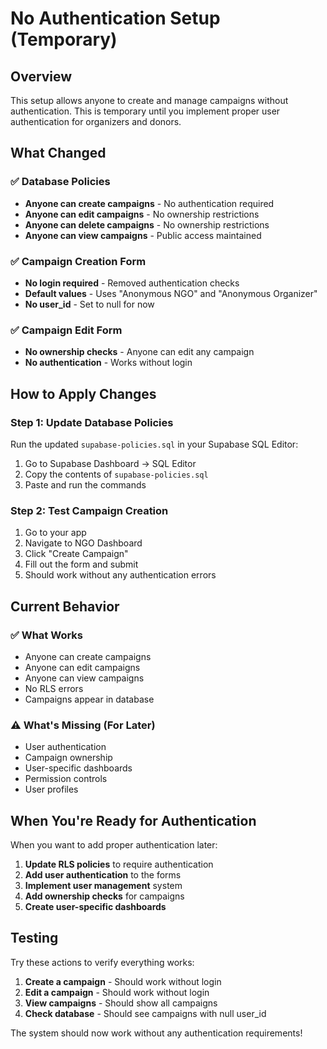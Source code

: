 # No Authentication Setup (Temporary)

## Overview
This setup allows anyone to create and manage campaigns without authentication. This is temporary until you implement proper user authentication for organizers and donors.

## What Changed

### ✅ Database Policies
- **Anyone can create campaigns** - No authentication required
- **Anyone can edit campaigns** - No ownership restrictions
- **Anyone can delete campaigns** - No ownership restrictions
- **Anyone can view campaigns** - Public access maintained

### ✅ Campaign Creation Form
- **No login required** - Removed authentication checks
- **Default values** - Uses "Anonymous NGO" and "Anonymous Organizer"
- **No user_id** - Set to null for now

### ✅ Campaign Edit Form
- **No ownership checks** - Anyone can edit any campaign
- **No authentication** - Works without login

## How to Apply Changes

### Step 1: Update Database Policies
Run the updated `supabase-policies.sql` in your Supabase SQL Editor:

1. Go to Supabase Dashboard → SQL Editor
2. Copy the contents of `supabase-policies.sql`
3. Paste and run the commands

### Step 2: Test Campaign Creation
1. Go to your app
2. Navigate to NGO Dashboard
3. Click "Create Campaign"
4. Fill out the form and submit
5. Should work without any authentication errors

## Current Behavior

### ✅ What Works
- Anyone can create campaigns
- Anyone can edit campaigns
- Anyone can view campaigns
- No RLS errors
- Campaigns appear in database

### ⚠️ What's Missing (For Later)
- User authentication
- Campaign ownership
- User-specific dashboards
- Permission controls
- User profiles

## When You're Ready for Authentication

When you want to add proper authentication later:

1. **Update RLS policies** to require authentication
2. **Add user authentication** to the forms
3. **Implement user management** system
4. **Add ownership checks** for campaigns
5. **Create user-specific dashboards**

## Testing

Try these actions to verify everything works:

1. **Create a campaign** - Should work without login
2. **Edit a campaign** - Should work without login
3. **View campaigns** - Should show all campaigns
4. **Check database** - Should see campaigns with null user_id

The system should now work without any authentication requirements!
